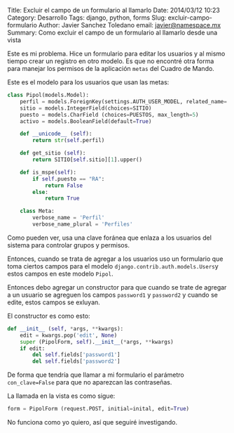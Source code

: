 Title: Excluir el campo de un formulario al llamarlo
Date: 2014/03/12 10:23
Category: Desarrollo
Tags: django, python, forms
Slug: excluir-campo-formulario
Author: Javier Sanchez Toledano
email: javier@namespace.mx
Summary: Como excluir el campo de un formulario al llamarlo desde una vista

Este es mi problema. Hice un formulario para editar los usuarios y al mismo tiempo crear un registro en otro modelo. Es que no encontré otra forma para manejar los permisos de la aplicación `metas` del Cuadro de Mando.

Este es el modelo para los usuarios que usan las metas:

```python
class Pipol(models.Model):
    perfil = models.ForeignKey(settings.AUTH_USER_MODEL, related_name='pipol', editable=False)
    sitio = models.IntegerField(choices=SITIO)
    puesto = models.CharField (choices=PUESTOS, max_length=5)
    activo = models.BooleanField(default=True)

    def __unicode__ (self):
        return str(self.perfil)

    def get_sitio (self):
        return SITIO[self.sitio][1].upper()

    def is_mspe(self):
        if self.puesto == "RA":
            return False
        else:
            return True

    class Meta:
        verbose_name = 'Perfil'
        verbose_name_plural = 'Perfiles'
```

Como pueden ver, usa una clave foránea que enlaza a los usuarios del sistema para controlar grupos y permisos.

Entonces, cuando se trata de agregar a los usuarios uso un formulario que toma ciertos campos para el modelo `django.contrib.auth.models.Users`y estos campos en este modelo `Pipol`.

Entonces debo agregar un constructor para que cuando se trate de agregar a un usuario se agreguen los campos `password1` y `password2` y cuando se edite, estos campos se exluyan.

El constructor es como esto:

```python
def __init__ (self, *args, **kwargs):
    edit = kwargs.pop('edit', None)
    super (PipolForm, self).__init__(*args, **kwargs)
    if edit:
        del self.fields['password1']
        del self.fields['password2']
```

De forma que tendría que llamar a mi formulario el parámetro `con_clave=False` para que no aparezcan las contraseñas.

La llamada en la vista es como sigue:

```python
form = PipolForm (request.POST, initial=inital, edit=True)
```

No funciona como yo quiero, así que seguiré investigando.
